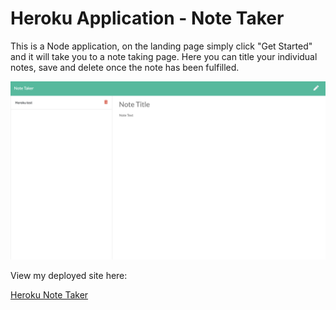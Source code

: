# Heroku Application - Note Taker
This is a Node application, on the landing page simply click "Get Started" and it will take you to a note taking page. Here you can title your individual notes, save and delete once the note has been fulfilled.


<img src="Develop/images/appscreenshot.jpg" alt="Screenshot"/>




View my deployed site here:

<a href="https://tc-note-taker.herokuapp.com/">Heroku Note Taker</a>
 
